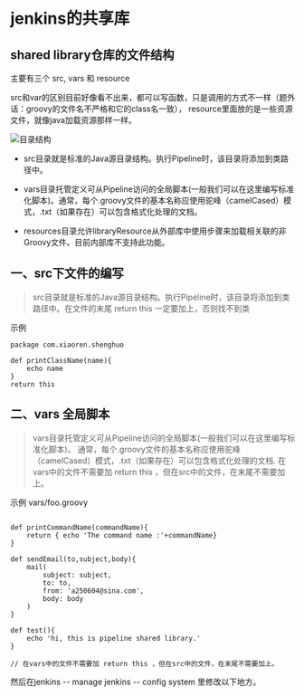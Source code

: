 # jenkins的共享库

##  shared library仓库的文件结构
  主要有三个  src, vars   和   resource  
  
  src和var的区别目前好像看不出来，都可以写函数，只是调用的方式不一样（题外话：groovy的文件名不严格和它的class名一致），
resource里面放的是一些资源文件，就像java加载资源那样一样。

![目录结构](https://note.youdao.com/yws/public/resource/5d25efa596c5a33faea87a386d3f31a1/xmlnote/165D24F05D9249BD971AABA6749C2E2F/23455)

- src目录就是标准的Java源目录结构。执行Pipeline时，该目录将添加到类路径中。

- vars目录托管定义可从Pipeline访问的全局脚本(一般我们可以在这里编写标准化脚本)。通常，每个.groovy文件的基本名称应使用驼峰（camelCased）模式，.txt（如果存在）可以包含格式化处理的文档。

- resources目录允许libraryResource从外部库中使用步骤来加载相关联的非Groovy文件。目前内部库不支持此功能。

## 一、src下文件的编写

> src目录就是标准的Java源目录结构。执行Pipeline时，该目录将添加到类路径中。在文件的末尾 return this 一定要加上，否则找不到类

示例

```aidl
package com.xiaoren.shenghuo

def printClassName(name){
    echo name
}
return this

```

## 二、vars 全局脚本

> vars目录托管定义可从Pipeline访问的全局脚本(一般我们可以在这里编写标准化脚本)。
通常，每个.groovy文件的基本名称应使用驼峰（camelCased）模式，.txt（如果存在）可以包含格式化处理的文档.
在vars中的文件不需要加 return this ，但在src中的文件，在末尾不需要加上。

示例 vars/foo.groovy

```aidl

def printCommandName(commandName){
    return { echo 'The command name :'+commandName}
}

def sendEmail(to,subject,body){
    mail(
        subject: subject,
        to: to,
        from: 'a250604@sina.com',
        body: body
    )
}

def test(){
    echo 'hi, this is pipeline shared library.'
}

// 在vars中的文件不需要加 return this ，但在src中的文件，在末尾不需要加上。
```

然后在jenkins -- manage jenkins -- config system 里修改以下地方。
